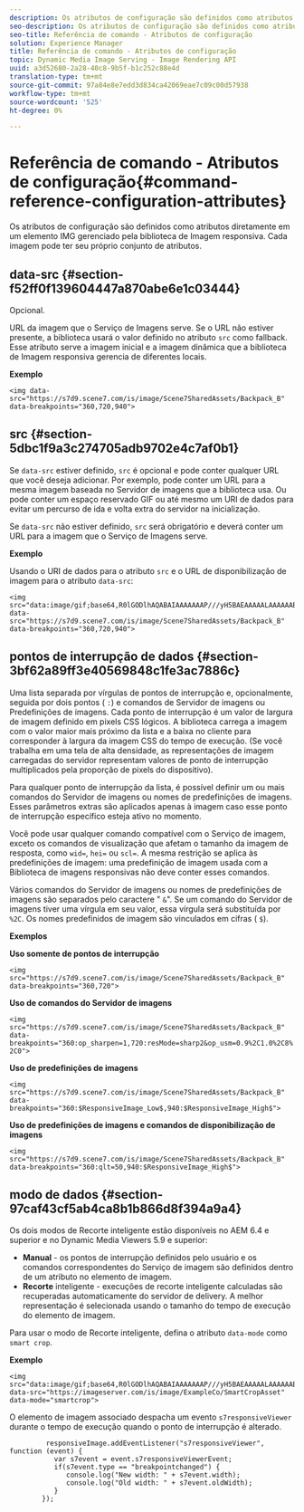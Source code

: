 ```yaml
---
description: Os atributos de configuração são definidos como atributos diretamente em um elemento IMG gerenciado pela biblioteca de Imagem responsiva. Cada imagem pode ter seu próprio conjunto de atributos.
seo-description: Os atributos de configuração são definidos como atributos diretamente em um elemento IMG gerenciado pela biblioteca de Imagem responsiva. Cada imagem pode ter seu próprio conjunto de atributos.
seo-title: Referência de comando - Atributos de configuração
solution: Experience Manager
title: Referência de comando - Atributos de configuração
topic: Dynamic Media Image Serving - Image Rendering API
uuid: a3d52680-2a28-40c8-9b5f-b1c252c88e4d
translation-type: tm+mt
source-git-commit: 97a84e8e7edd3d834ca42069eae7c09c00d57938
workflow-type: tm+mt
source-wordcount: '525'
ht-degree: 0%

---
```



# Referência de comando - Atributos de configuração{#command-reference-configuration-attributes}

Os atributos de configuração são definidos como atributos diretamente em um elemento IMG gerenciado pela biblioteca de Imagem responsiva. Cada imagem pode ter seu próprio conjunto de atributos.

## data-src {#section-f52ff0f139604447a870abe6e1c03444}

Opcional.

URL da imagem que o Serviço de Imagens serve. Se o URL não estiver presente, a biblioteca usará o valor definido no atributo `src` como fallback. Esse atributo serve a imagem inicial e a imagem dinâmica que a biblioteca de Imagem responsiva gerencia de diferentes locais.

**Exemplo**

```
<img data-src="https://s7d9.scene7.com/is/image/Scene7SharedAssets/Backpack_B" data-breakpoints="360,720,940">
```

## src {#section-5dbc1f9a3c274705adb9702e4c7af0b1}

Se `data-src` estiver definido, `src` é opcional e pode conter qualquer URL que você deseja adicionar. Por exemplo, pode conter um URL para a mesma imagem baseada no Servidor de imagens que a biblioteca usa. Ou pode conter um espaço reservado GIF ou até mesmo um URI de dados para evitar um percurso de ida e volta extra do servidor na inicialização.

Se `data-src` não estiver definido, `src` será obrigatório e deverá conter um URL para a imagem que o Serviço de Imagens serve.

**Exemplo**

Usando o URI de dados para o atributo `src` e o URL de disponibilização de imagem para o atributo `data-src`:

```
<img src="data:image/gif;base64,R0lGODlhAQABAIAAAAAAAP///yH5BAEAAAAALAAAAAABAAEAAAIBRAA7" data-src="https://s7d9.scene7.com/is/image/Scene7SharedAssets/Backpack_B" data-breakpoints="360,720,940">
```

## pontos de interrupção de dados {#section-3bf62a89ff3e40569848c1fe3ac7886c}

Uma lista separada por vírgulas de pontos de interrupção e, opcionalmente, seguida por dois pontos ( `:`) e comandos de Servidor de imagens ou Predefinições de imagens. Cada ponto de interrupção é um valor de largura de imagem definido em pixels CSS lógicos. A biblioteca carrega a imagem com o valor maior mais próximo da lista e a baixa no cliente para corresponder à largura da imagem CSS do tempo de execução. (Se você trabalha em uma tela de alta densidade, as representações de imagem carregadas do servidor representam valores de ponto de interrupção multiplicados pela proporção de pixels do dispositivo).

Para qualquer ponto de interrupção da lista, é possível definir um ou mais comandos do Servidor de imagens ou nomes de predefinições de imagens. Esses parâmetros extras são aplicados apenas à imagem caso esse ponto de interrupção específico esteja ativo no momento.

Você pode usar qualquer comando compatível com o Serviço de imagem, exceto os comandos de visualização que afetam o tamanho da imagem de resposta, como `wid=`, `hei=` ou `scl=`. A mesma restrição se aplica às predefinições de imagem: uma predefinição de imagem usada com a Biblioteca de imagens responsivas não deve conter esses comandos.

Vários comandos do Servidor de imagens ou nomes de predefinições de imagens são separados pelo caractere &quot; `&`&quot;. Se um comando do Servidor de imagens tiver uma vírgula em seu valor, essa vírgula será substituída por `%2C`. Os nomes predefinidos de imagem são vinculados em cifras ( `$`).

**Exemplos**

**Uso somente de pontos de interrupção**

`<img src="https://s7d9.scene7.com/is/image/Scene7SharedAssets/Backpack_B" data-breakpoints="360,720">`

**Uso de comandos do Servidor de imagens**

`<img src="https://s7d9.scene7.com/is/image/Scene7SharedAssets/Backpack_B" data-breakpoints="360:op_sharpen=1,720:resMode=sharp2&op_usm=0.9%2C1.0%2C8%2C0">`

**Uso de predefinições de imagens**

`<img src="https://s7d9.scene7.com/is/image/Scene7SharedAssets/Backpack_B" data-breakpoints="360:$ResponsiveImage_Low$,940:$ResponsiveImage_High$">`

**Uso de predefinições de imagens e comandos de disponibilização de imagens**

`<img src="https://s7d9.scene7.com/is/image/Scene7SharedAssets/Backpack_B" data-breakpoints="360:qlt=50,940:$ResponsiveImage_High$">`

## modo de dados {#section-97caf43cf5ab4ca8b1b866d8f394a9a4}

Os dois modos de Recorte inteligente estão disponíveis no AEM 6.4 e superior e no Dynamic Media Viewers 5.9 e superior:

* **Manual**  - os pontos de interrupção definidos pelo usuário e os comandos correspondentes do Serviço de imagem são definidos dentro de um atributo no elemento de imagem.
* **Recorte**  inteligente - execuções de recorte inteligente calculadas são recuperadas automaticamente do servidor de delivery. A melhor representação é selecionada usando o tamanho do tempo de execução do elemento de imagem.

Para usar o modo de Recorte inteligente, defina o atributo `data-mode` como `smart crop`.

**Exemplo**

```
<img 
src="data:image/gif;base64,R0lGODlhAQABAIAAAAAAAP///yH5BAEAAAAALAAAAAABAAEAAAIBRAA7" 
data-src="https://imageserver.com/is/image/ExampleCo/SmartCropAsset" 
data-mode="smartcrop">
```

O elemento de imagem associado despacha um evento `s7responsiveViewer` durante o tempo de execução quando o ponto de interrupção é alterado.

```
         responsiveImage.addEventListener("s7responsiveViewer", function (event) { 
           var s7event = event.s7responsiveViewerEvent; 
           if(s7event.type == "breakpointchanged") { 
              console.log("New width: " + s7event.width); 
              console.log("Old width: " + s7event.oldWidth); 
           } 
        });
```

